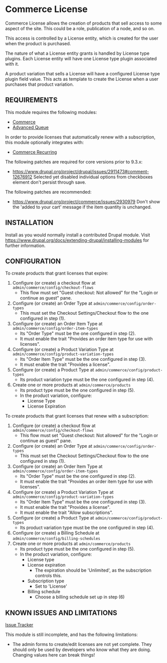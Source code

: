 # Commerce License

Commerce License allows the creation of products that sell access to some
aspect of the site. This could be a role, publication of a node, and so on.

This access is controlled by a License entity, which is created for the user
when the product is purchased.

The nature of what a License entity grants is handled by License type plugins.
Each License entity will have one License type plugin associated with it.

A product variation that sells a License will have a configured License type
plugin field value. This acts as template to create the License when a user
purchases that product variation.

## REQUIREMENTS

This module requires the following modules:

- [Commerce](https://drupal.org/project/commerce)
- [Advanced Queue](https://drupal.org/project/advancedqueue)

In order to provide licenses that automatically renew with a subscription, this
module optionally integrates with:

- [Commerce Recurring](https://drupal.org/project/commerce_recurring)

The following patches are required for core versions prior to 9.3.x:

- <https://www.drupal.org/project/drupal/issues/2911473#comment-12676912>
  Selected yet disabled individual options from checkboxes element don't persist
  through save.

The following patches are recommended:

- <https://www.drupal.org/project/commerce/issues/2930979> Don't show the
  'added to your cart' message if the item quantity is unchanged.

## INSTALLATION

Install as you would normally install a contributed Drupal module. Visit
https://www.drupal.org/docs/extending-drupal/installing-modules for
further information.

## CONFIGURATION

To create products that grant licenses that expire:

1. Configure (or create) a checkout flow
   at `admin/commerce/config/checkout-flows`
   - This flow must set "Guest checkout: Not allowed" for the "Login or continue
     as guest" pane.
2. Configure (or create) an Order Type at `admin/commerce/config/order-types`
   - This must set the Checkout Settings/Checkout flow to the one configured in
     step (1).
3. Configure (or create) an Order Item Type
   at `admin/commerce/config/order-item-types`
   - Its "Order Type" must be the one configured in step (2).
   - It must enable the trait "Provides an order item type for use with
     licenses".
4. Configure (or create) a Product Variation Type
   at `admin/commerce/config/product-variation-types`
   - Its "Order Item Type" must be the one configured in step (3).
   - It must enable the trait "Provides a license".
5. Configure (or create) a Product Type at `admin/commerce/config/product-types`
   - Its product variation type must be the one configured in step (4).
6. Create one or more products at `admin/commerce/products`
   - Its product type must be the one configured in step (5).
   - In the product variation, configure:
     - License Type
     - License Expiration

To create products that grant licenses that renew with a subscription:

1. Configure (or create) a checkout flow
   at `admin/commerce/config/checkout-flows`
   - This flow must set "Guest checkout: Not allowed" for the "Login or continue
     as guest" pane.
2. Configure (or create) an Order Type at `admin/commerce/config/order-types`
   - This must set the Checkout Settings/Checkout flow to the one configured in
     step (1).
3. Configure (or create) an Order Item Type
   at `admin/commerce/config/order-item-types`
   - Its "Order Type" must be the one configured in step (2).
   - It must enable the trait "Provides an order item type for use with
     licenses".
4. Configure (or create) a Product Variation Type
   at `admin/commerce/config/product-variation-types`
   - Its "Order Item Type" must be the one configured in step (3).
   - It must enable the trait "Provides a license".
   - It must enable the trait "Allow subscriptions".
5. Configure (or create) a Product Type at `admin/commerce/config/product-types`
   - Its product variation type must be the one configured in step (4).
6. Configure (or create) a Billing Schedule
   at `admin/commerce/config/billing-schedules`
7. Create one or more products at `admin/commerce/products`
   - Its product type must be the one configured in step (5).
   - In the product variation, configure:
     - License type
     - License expiration
       - The expiration should be 'Unlimited', as the subscription controls
         this.
     - Subscription type
       - Set to 'License'
     - Billing schedule
       - Choose a billing schedule set up in step (6)

## KNOWN ISSUES AND LIMITATIONS

[Issue Tracker](https://www.drupal.org/project/issues/commerce_license?version=8.x)

This module is still incomplete, and has the following limitations:

- The admin forms to create/edit licenses are not yet complete. They should only
  be used by developers who know what they are doing. Changing values here can
  break things!

